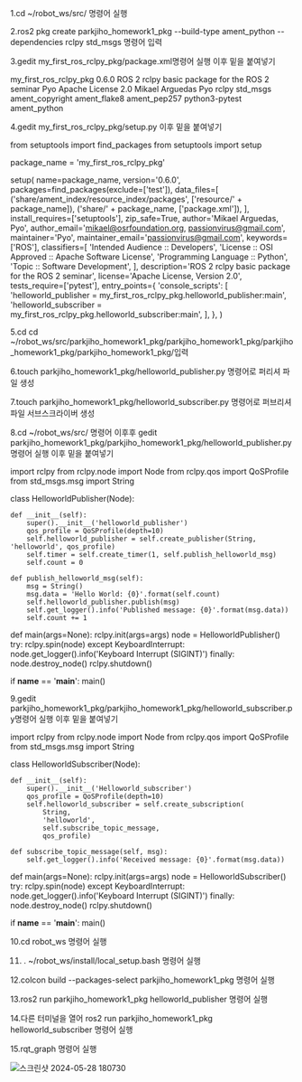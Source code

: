 1.cd ~/robot_ws/src/     명령어 실행

2.ros2 pkg create parkjiho_homework1_pkg --build-type ament_python --dependencies rclpy std_msgs 명령어 입력


3.gedit my_first_ros_rclpy_pkg/package.xml명령어 실행
이후 밑을 붙여넣기
<?xml version="1.0"?>
<?xml-model href="http://download.ros.org/schema/package_format3.xsd" schematypens="http://www.w3.org/2001/XMLSchema"?>
<package format="3">
  <name>my_first_ros_rclpy_pkg</name>
  <version>0.6.0</version>
  <description>ROS 2 rclpy basic package for the ROS 2 seminar</description>
  <maintainer email="passionvirus@gmail.com">Pyo</maintainer>
  <license>Apache License 2.0</license>
  <author email="mikael@osrfoundation.org">Mikael Arguedas</author>
  <author email="passionvirus@gmail.com">Pyo</author>
  <depend>rclpy</depend>
  <depend>std_msgs</depend>
  <test_depend>ament_copyright</test_depend>
  <test_depend>ament_flake8</test_depend>
  <test_depend>ament_pep257</test_depend>
  <test_depend>python3-pytest</test_depend>
  <export>
    <build_type>ament_python</build_type>
  </export>
</package>



4.gedit my_first_ros_rclpy_pkg/setup.py
이후 밑을 붙여넣기 

from setuptools import find_packages
from setuptools import setup

package_name = 'my_first_ros_rclpy_pkg'

setup(
    name=package_name,
    version='0.6.0',
    packages=find_packages(exclude=['test']),
    data_files=[
        ('share/ament_index/resource_index/packages',
            ['resource/' + package_name]),
        ('share/' + package_name, ['package.xml']),
    ],
    install_requires=['setuptools'],
    zip_safe=True,
    author='Mikael Arguedas, Pyo',
    author_email='mikael@osrfoundation.org, passionvirus@gmail.com',
    maintainer='Pyo',
    maintainer_email='passionvirus@gmail.com',
    keywords=['ROS'],
    classifiers=[
        'Intended Audience :: Developers',
        'License :: OSI Approved :: Apache Software License',
        'Programming Language :: Python',
        'Topic :: Software Development',
    ],
    description='ROS 2 rclpy basic package for the ROS 2 seminar',
    license='Apache License, Version 2.0',
    tests_require=['pytest'],
    entry_points={
        'console_scripts': [
            'helloworld_publisher = my_first_ros_rclpy_pkg.helloworld_publisher:main',
            'helloworld_subscriber = my_first_ros_rclpy_pkg.helloworld_subscriber:main',
        ],
    },
)

5.cd cd ~/robot_ws/src/parkjiho_homework1_pkg/parkjiho_homework1_pkg/parkjiho_homework1_pkg/parkjiho_homework1_pkg/입력


6.touch parkjiho_homework1_pkg/helloworld_publisher.py 명령어로 퍼리셔 파일 생성

7.touch parkjiho_homework1_pkg/helloworld_subscriber.py 명령어로 퍼브리셔 파일 서브스크라이버 생성

8.cd ~/robot_ws/src/ 명령어 이후후
gedit parkjiho_homework1_pkg/parkjiho_homework1_pkg/helloworld_publisher.py 명령어 실행
이후 밑을 붙여넣기

import rclpy
from rclpy.node import Node
from rclpy.qos import QoSProfile
from std_msgs.msg import String


class HelloworldPublisher(Node):

    def __init__(self):
        super().__init__('helloworld_publisher')
        qos_profile = QoSProfile(depth=10)
        self.helloworld_publisher = self.create_publisher(String, 'helloworld', qos_profile)
        self.timer = self.create_timer(1, self.publish_helloworld_msg)
        self.count = 0

    def publish_helloworld_msg(self):
        msg = String()
        msg.data = 'Hello World: {0}'.format(self.count)
        self.helloworld_publisher.publish(msg)
        self.get_logger().info('Published message: {0}'.format(msg.data))
        self.count += 1


def main(args=None):
    rclpy.init(args=args)
    node = HelloworldPublisher()
    try:
        rclpy.spin(node)
    except KeyboardInterrupt:
        node.get_logger().info('Keyboard Interrupt (SIGINT)')
    finally:
        node.destroy_node()
        rclpy.shutdown()


if __name__ == '__main__':
    main()


9.gedit parkjiho_homework1_pkg/parkjiho_homework1_pkg/helloworld_subscriber.py명령어 실행
이후 밑을 붙여넣기

import rclpy
from rclpy.node import Node
from rclpy.qos import QoSProfile
from std_msgs.msg import String


class HelloworldSubscriber(Node):

    def __init__(self):
        super().__init__('Helloworld_subscriber')
        qos_profile = QoSProfile(depth=10)
        self.helloworld_subscriber = self.create_subscription(
            String,
            'helloworld',
            self.subscribe_topic_message,
            qos_profile)

    def subscribe_topic_message(self, msg):
        self.get_logger().info('Received message: {0}'.format(msg.data))


def main(args=None):
    rclpy.init(args=args)
    node = HelloworldSubscriber()
    try:
        rclpy.spin(node)
    except KeyboardInterrupt:
        node.get_logger().info('Keyboard Interrupt (SIGINT)')
    finally:
        node.destroy_node()
        rclpy.shutdown()


if __name__ == '__main__':
    main()

10.cd robot_ws 명령어 실행

11. . ~/robot_ws/install/local_setup.bash 명령어 실행

12.colcon build --packages-select parkjiho_homework1_pkg 명령어 실행

13.ros2 run parkjiho_homework1_pkg helloworld_publisher 명령어 실행

14.다른 터미널을 열어 ros2 run parkjiho_homework1_pkg helloworld_subscriber 명령어 실행

15.rqt_graph 명령어 실행



![스크린샷 2024-05-28 180730](https://github.com/parkjiho0404/parkjiho/assets/170499632/cb361c2a-be7b-4ff8-8d5f-a05d2a154c21)

